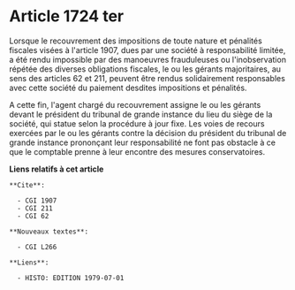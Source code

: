 # Article 1724 ter

Lorsque le recouvrement des impositions de toute nature et pénalités fiscales visées à l'article 1907, dues par une société à
responsabilité limitée, a été rendu impossible par des manoeuvres frauduleuses ou l'inobservation répétée des diverses
obligations fiscales, le ou les gérants majoritaires, au sens des articles 62 et 211, peuvent être rendus solidairement
responsables avec cette société du paiement desdites impositions et pénalités.

A cette fin, l'agent chargé du recouvrement assigne le ou les gérants devant le président du tribunal de grande instance du
lieu du siège de la société, qui statue selon la procédure à jour fixe. Les voies de recours exercées par le ou les gérants
contre la décision du président du tribunal de grande instance prononçant leur responsabilité ne font pas obstacle à ce que
le comptable prenne à leur encontre des mesures conservatoires.

**Liens relatifs à cet article**

	**Cite**:

	  - CGI 1907
	  - CGI 211
	  - CGI 62

	**Nouveaux textes**:

	  - CGI L266

	**Liens**:

	  - HISTO: EDITION 1979-07-01
